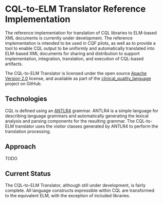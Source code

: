 ﻿# CQL-to-ELM Translator Reference Implementation

The reference implementation for translation of CQL libraries to ELM-based XML documents is currently under development. The reference implementation is intended to be used in CQF pilots, as well as to provide a tool to enable CQL output to be uniformly and automatically translated into ELM-based XML documents for sharing and distribution to support implementation, integration, translation, and execution of CQL-based artifacts.

The CQL-to-ELM Translator is licensed under the open source [Apache Version 2.0](../../../LICENSE) license, and available as part of the [clinical_quality_language](https://github.com/cqframework/clinical_quality_language) project on GitHub.

## Technologies

CQL is defined using an [ANTLR4](http://www.antlr.org/) grammar. ANTLR4 is a simple language for describing language grammars and automatically generating the lexical analysis and parsing components for the resulting grammar. The CQL-to-ELM translator uses the visitor classes generated by ANTLR4 to perform the translation processing.

## Approach

TODO

## Current Status

The CQL-to-ELM Translator, although still under development, is fairly complete. All language constructs expressible within CQL are transformed to the equivalent ELM, with the exception of included libraries.
